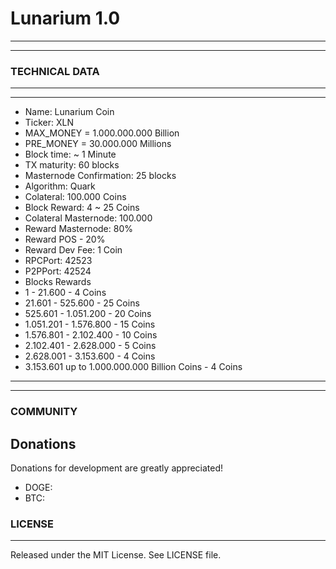 # Lunarium 1.0
-------
-------
### TECHNICAL DATA

-------
-------
  * Name: Lunarium Coin
  * Ticker: XLN
  * MAX_MONEY = 1.000.000.000 Billion
  * PRE_MONEY = 30.000.000 Millions
  * Block time: ~ 1 Minute
  * TX maturity: 60 blocks
  * Masternode Confirmation: 25 blocks
  * Algorithm: Quark
  * Colateral: 100.000 Coins
  * Block Reward: 4 ~ 25 Coins
  * Colateral Masternode: 100.000
  * Reward Masternode: 80%
  * Reward POS - 20%
  * Reward Dev Fee: 1 Coin
  * RPCPort: 42523
  * P2PPort: 42524
  * Blocks Rewards
  * 1 - 21.600 - 4 Coins
  * 21.601 - 525.600 - 25 Coins
  * 525.601 - 1.051.200 - 20 Coins
  * 1.051.201 - 1.576.800 - 15 Coins
  * 1.576.801 - 2.102.400 - 10 Coins
  * 2.102.401 - 2.628.000 - 5 Coins
  * 2.628.001 - 3.153.600 - 4 Coins
  * 3.153.601 up to 1.000.000.000 Billion Coins - 4 Coins
-------
-------

### COMMUNITY



Donations
-------

 Donations for development are greatly appreciated!
 
  * DOGE: 
  * BTC:  
  
### LICENSE
-------

Released under the MIT License. See LICENSE file.

 

 
